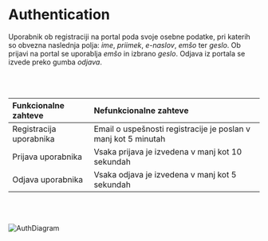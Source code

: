# Authentication

Uporabnik ob registraciji na portal poda svoje osebne podatke, pri katerih so obvezna naslednja polja: *ime*, *priimek*, *e-naslov*, *emšo* ter *geslo*.
Ob prijavi na portal se uporablja *emšo* in izbrano *geslo*.
Odjava iz portala se izvede preko gumba *odjava*. 

<br>
<br>

| Funkcionalne zahteve | Nefunkcionalne zahteve |
|:-------------|:-------------|
| Registracija uporabnika  | Email o uspešnosti registracije je poslan v manj kot 5 minutah |
| Prijava uporabnika | Vsaka prijava je izvedena v manj kot 10 sekundah |
| Odjava uporabnika  | Vsaka odjava je izvedena v manj kot 5 sekundah |
  
<br>
<br>

![AuthDiagram](https://user-images.githubusercontent.com/1338126/157851927-5b785c46-0753-4e5d-9a84-2e4ffe6d0def.png)

